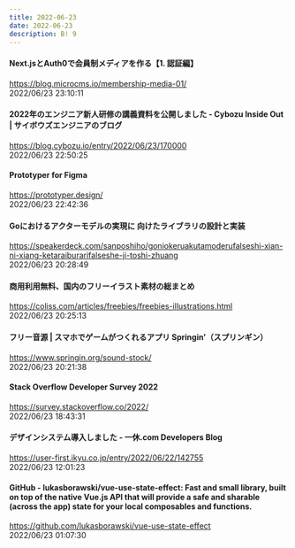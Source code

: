 ```yaml
---
title: 2022-06-23
date: 2022-06-23
description: B! 9
---
```


#### Next.jsとAuth0で会員制メディアを作る【1. 認証編】
https://blog.microcms.io/membership-media-01/<br>
2022/06/23 23:10:11<br>


#### 2022年のエンジニア新人研修の講義資料を公開しました - Cybozu Inside Out | サイボウズエンジニアのブログ
https://blog.cybozu.io/entry/2022/06/23/170000<br>
2022/06/23 22:50:25<br>


#### Prototyper for Figma
https://prototyper.design/<br>
2022/06/23 22:42:36<br>


#### Goにおけるアクターモデルの実現に 向けたライブラリの設計と実装
https://speakerdeck.com/sanposhiho/goniokeruakutamoderufalseshi-xian-ni-xiang-ketaraiburarifalseshe-ji-toshi-zhuang<br>
2022/06/23 20:28:49<br>


#### 商用利用無料、国内のフリーイラスト素材の総まとめ
https://coliss.com/articles/freebies/freebies-illustrations.html<br>
2022/06/23 20:25:13<br>


#### フリー音源 | スマホでゲームがつくれるアプリ Springin’（スプリンギン）
https://www.springin.org/sound-stock/<br>
2022/06/23 20:21:38<br>


#### Stack Overflow Developer Survey 2022
https://survey.stackoverflow.co/2022/<br>
2022/06/23 18:43:31<br>


#### デザインシステム導入しました - 一休.com Developers Blog
https://user-first.ikyu.co.jp/entry/2022/06/22/142755<br>
2022/06/23 12:01:23<br>


#### GitHub - lukasborawski/vue-use-state-effect: Fast and small library, built on top of the native Vue.js API that will provide a safe and sharable (across the app) state for your local composables and functions.
https://github.com/lukasborawski/vue-use-state-effect<br>
2022/06/23 01:07:30<br>


